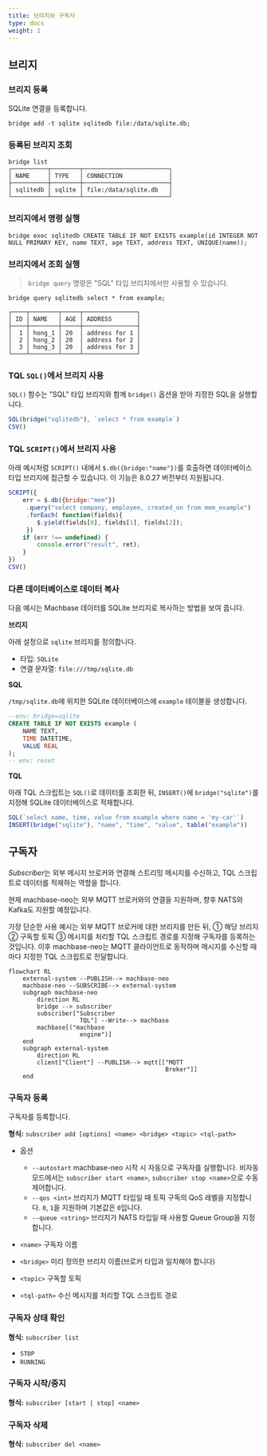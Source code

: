 ```yaml
---
title: 브리지와 구독자
type: docs
weight: 1
---
```


## 브리지

### 브리지 등록

SQLite 연결을 등록합니다.

~~~
bridge add -t sqlite sqlitedb file:/data/sqlite.db;
~~~

### 등록된 브리지 조회

~~~
bridge list
┌──────────┬────────┬────────────────────────┐
│ NAME     │ TYPE   │ CONNECTION             │
├──────────┼────────┼────────────────────────┤
│ sqlitedb │ sqlite │ file:/data/sqlite.db   │
└──────────┴────────┴────────────────────────┘
~~~

### 브리지에서 명령 실행

~~~
bridge exec sqlitedb CREATE TABLE IF NOT EXISTS example(id INTEGER NOT NULL PRIMARY KEY, name TEXT, age TEXT, address TEXT, UNIQUE(name));
~~~


### 브리지에서 조회 실행

> `bridge query` 명령은 "SQL" 타입 브리지에서만 사용할 수 있습니다.

~~~
bridge query sqlitedb select * from example;

┌────┬────────┬─────┬───────────────┐
│ ID │ NAME   │ AGE │ ADDRESS       │
├────┼────────┼─────┼───────────────┤
│  1 │ hong_1 │ 20  │ address for 1 │
│  2 │ hong_2 │ 20  │ address for 2 │
│  3 │ hong_3 │ 20  │ address for 3 │
└────┴────────┴─────┴───────────────┘
~~~


### TQL `SQL()`에서 브리지 사용

`SQL()` 함수는 "SQL" 타입 브리지와 함께 `bridge()` 옵션을 받아 지정한 SQL을 실행합니다.

~~~js
SQL(bridge("sqlitedb"), `select * from example`)
CSV()
~~~

### TQL `SCRIPT()`에서 브리지 사용

아래 예시처럼 `SCRIPT()` 내에서 `$.db({bridge:"name"})`를 호출하면 데이터베이스 타입 브리지에 접근할 수 있습니다.
이 기능은 8.0.27 버전부터 지원됩니다.

~~~js
SCRIPT({
    err = $.db({bridge:"mem"})
     .query("select company, employee, created_on from mem_example")
     .forEach( function(fields){
        $.yield(fields[0], fields[1], fields[2]);
     })
    if (err !== undefined) {
        console.error("result", ret);
    }
})
CSV()
~~~

### 다른 데이터베이스로 데이터 복사

다음 예시는 Machbase 데이터를 SQLite 브리지로 복사하는 방법을 보여 줍니다.

**브리지**

아래 설정으로 `sqlite` 브리지를 정의합니다.

- 타입: `SQLite`
- 연결 문자열: `file:///tmp/sqlite.db`

**SQL**

`/tmp/sqlite.db`에 위치한 SQLite 데이터베이스에 `example` 테이블을 생성합니다.

~~~sql
--env: bridge=sqlite
CREATE TABLE IF NOT EXISTS example (
    NAME TEXT,
    TIME DATETIME,
    VALUE REAL
);
-- env: reset
~~~

**TQL**

아래 TQL 스크립트는 `SQL()`로 데이터를 조회한 뒤, `INSERT()`에 `bridge("sqlite")`를 지정해 SQLite 데이터베이스로 적재합니다.

~~~js
SQL(`select name, time, value from example where name = 'my-car'`)
INSERT(bridge("sqlite"), "name", "time", "value", table("example"))
~~~

## 구독자

*Subscriber*는 외부 메시지 브로커와 연결해 스트리밍 메시지를 수신하고, TQL 스크립트로 데이터를 적재하는 역할을 합니다.

현재 machbase-neo는 외부 MQTT 브로커와의 연결을 지원하며, 향후 NATS와 Kafka도 지원할 예정입니다.

가장 단순한 사용 예시는 외부 MQTT 브로커에 대한 브리지를 만든 뒤, ① 해당 브리지 ② 구독할 토픽 ③ 메시지를 처리할 TQL 스크립트 경로를 지정해 구독자를 등록하는 것입니다.
이후 machbase-neo는 MQTT 클라이언트로 동작하며 메시지를 수신할 때마다 지정한 TQL 스크립트로 전달합니다.


~~~mermaid
flowchart RL
    external-system --PUBLISH--> machbase-neo
    machbase-neo --SUBSCRIBE--> external-system
    subgraph machbase-neo
        direction RL
        bridge --> subscriber
        subscriber["Subscriber
                    TQL"] --Write--> machbase
        machbase[("machbase
                    engine")]
    end
    subgraph external-system
        direction RL
        client["Client"] --PUBLISH--> mqtt[["MQTT
                                            Broker"]]
    end
~~~

### 구독자 등록

구독자를 등록합니다.

**형식:** `subscriber add [options] <name> <bridge> <topic> <tql-path>`

- 옵션
    - `--autostart` machbase-neo 시작 시 자동으로 구독자를 실행합니다. 비자동 모드에서는 `subscriber start <name>`, `subscriber stop <name>`으로 수동 제어합니다.
    - `--qos <int>` 브리지가 MQTT 타입일 때 토픽 구독의 QoS 레벨을 지정합니다. `0`, `1`을 지원하며 기본값은 `0`입니다.
    - `--queue <string>` 브리지가 NATS 타입일 때 사용할 Queue Group을 지정합니다.

- `<name>`      구독자 이름
- `<bridge>`    미리 정의한 브리지 이름(브로커 타입과 일치해야 합니다)
- `<topic>`     구독할 토픽
- `<tql-path>`  수신 메시지를 처리할 TQL 스크립트 경로


### 구독자 상태 확인

**형식:** `subscriber list`

- `STOP`
- `RUNNING`

### 구독자 시작/중지

**형식:** `subscriber [start | stop] <name>`

### 구독자 삭제

**형식:** `subscriber del <name>`

